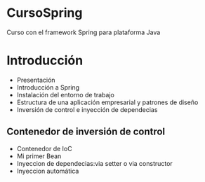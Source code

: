 # CursoSpring
Curso con el framework Spring para plataforma Java

# Introducción
  - Presentación
  - Introducción a Spring
  - Instalación del entorno de trabajo
  - Estructura de una aplicación empresarial y patrones de diseño
  - Inversión de control e inyección de dependecias
  
## Contenedor de inversión de control
  - Contenedor de IoC
  - Mi primer Bean
  - Inyeccion de dependecias:via setter o via constructor
  - Inyeccion automática
